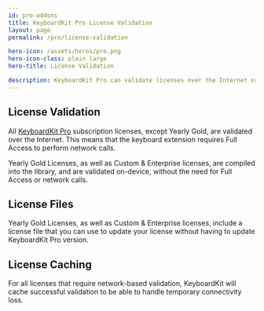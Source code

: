 ```yaml
---
id: pro-addons
title: KeyboardKit Pro License Validation
layout: page
permalink: /pro/license-validation

hero-icon: /assets/heros/pro.png
hero-icon-class: plain large
hero-title: License Validation

description: KeyboardKit Pro can validate licenses over the Internet or on-device 
---
```


## License Validation

All [KeyboardKit Pro](/pro) subscription licenses, except Yearly Gold, are validated over the Internet. This means that the keyboard extension requires Full Access to perform network calls.

Yearly Gold Licenses, as well as Custom & Enterprise licenses, are compiled into the library, and are validated on-device, without the need for Full Access or network calls.


## License Files

Yearly Gold Licenses, as well as Custom & Enterprise licenses, include a license file that you can use to update your license without having to update KeyboardKit Pro version.


## License Caching

For all licenses that require network-based validation, KeyboardKit will cache successful validation to be able to handle temporary connectivity loss.